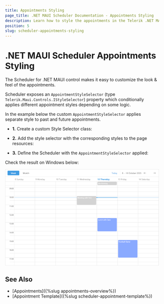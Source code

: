 ```yaml
---
title: Appointments Styling
page_title: .NET MAUI Scheduler Documentation - Appointments Styling
description: Learn how to style the appointments in the Telerik .NET MAUI Scheduler control.
position: 5
slug: scheduler-appointments-styling
---
```


# .NET MAUI Scheduler Appointments Styling

The Scheduler for .NET MAUI control makes it easy to customize the look & feel of the appointments.

Scheduler exposes an `AppointmentStyleSelector` (type `Telerik.Maui.Controls.IStyleSelector`) property which conditionally applies different appointment styles depending on some logic.

In the example below the custom `AppointmentStyleSelector` applies separate style to past and future appointments.

* **1.** Create a custom Style Selector class:

<snippet id='scheduler-customappointmentstyleselector' />

* **2.** Add the style selector with the corresponding styles to the page resources:

<snippet id='scheduler-appointments-styleselector' />

* **3.** Define the Scheduler with the `AppointmentStyleSelector` applied:

<snippet id='scheduler-appointments-styling' />

Check the result on Windows below:

![Scheduler Appointments Styling](images/scheduler-appointments-styling.png)

## See Also

- [Appointments]({%slug appointments-overview%})
- [Appointment Template]({%slug scheduler-appointment-template%})





